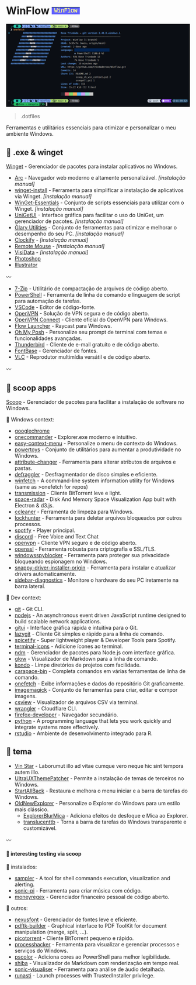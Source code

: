 # WinFlow [![WinFlow](./screenshot-2024-07-31-230415.png)](./screenshot-2024-07-31-230415.png)

![screenshot](./screenshot-2024-07-31-230819.png)

> .dotfiles

Ferramentas e utilitários essenciais para otimizar e personalizar o meu ambiente Windows.

## :gem: .exe & winget
[Winget](https://learn.microsoft.com/pt-br/windows/package-manager/winget/) - Gerenciador de pacotes para instalar aplicativos no Windows.

-   [Arc](https://arc.net/) - Navegador web moderno e altamente personalizável. *[instalação manual]*
   -   [winget-install](https://github.com/asheroto/winget-install) - Ferramenta para simplificar a instalação de aplicativos via Winget. *[instalação manual]*
   -   [WinGet-Essentials](https://github.com/jjcarrier/PS-WinGet-Essentials) - Conjunto de scripts essenciais para utilizar com o Winget. *[instalação manual]*
-   [UniGetUI](https://www.marticliment.com/unigetui/) - Interface gráfica para facilitar o uso do UniGet, um gerenciador de pacotes. *[instalação manual]*
-   [Glary Utilities](https://www.glarysoft.com/) - Conjunto de ferramentas para otimizar e melhorar o desempenho do seu PC. *[instalação manual]*
-   [Clockify](https://app.clockify.me/en/login) - *[instalação manual]*
-   [Remote Mouse](https://www.remotemouse.net/) - *[instalação manual]*
-   [VisiData](https://www.visidata.org/) - *[instalação manual]*
-   [Photoshop](https://www.adobe.com/br/products/photoshop.html)
-   [Illustrator](https://www.adobe.com/br/products/illustrator.html)

:wavy_dash:

-   [7-Zip](https://7-zip.org/) - Utilitário de compactação de arquivos de código aberto.
-   [PowerShell](https://learn.microsoft.com/pt-br/powershell/) - Ferramenta de linha de comando e linguagem de script para automação de tarefas.
-   [VSCode](https://code.visualstudio.com/) - Editor de código-fonte.
-   [OpenVPN](https://openvpn.net/) - Solução de VPN segura e de código aberto.
-   [OpenVPN Connect](https://openvpn.net/client/client-connect-vpn-for-windows/) - Cliente oficial do OpenVPN para Windows.
-   [Flow Launcher](https://www.flowlauncher.com/) - Raycast para Windows.
-   [Oh My Posh](https://ohmyposh.dev/) - Personalize seu prompt de terminal com temas e funcionalidades avançadas.
-   [Thunderbird](https://www.thunderbird.net/pt-BR/) - Cliente de e-mail gratuito e de código aberto.
-   [FontBase](https://fontba.se/) - Gerenciador de fontes.
-   [VLC](https://www.videolan.org/vlc/) - Reprodutor multimídia versátil e de código aberto.

:wavy_dash:

## :ice_cream: scoop apps
[Scoop](https://github.com/ThomasNieto/Scoop) - Gerenciador de pacotes para facilitar a instalação de software no Windows.

:small_blue_diamond: Windows context:

   -   [googlechrome](https://www.google.com/intl/pt-BR/chrome/)
   -   [onecommander](https://www.onecommander.com/) - Explorer.exe moderno e intuitivo.
   -   [easy-context-menu](https://www.sordum.org/7615/easy-context-menu-v1-6/) - Personalize o menu de contexto do Windows.
   -   [powertoys](https://github.com/microsoft/PowerToys) - Conjunto de utilitários para aumentar a produtividade no Windows.
   -   [attribute-changer](https://www.petges.lu/) - Ferramenta para alterar atributos de arquivos e pastas.
   -   [defraggler](https://www.ccleaner.com/defraggler) - Desfragmentador de disco simples e eficiente.
   -   [winfetch](https://github.com/lptstr/winfetch) - A command-line system information utility for Windows (same as >onefetch for repos)
   -   [transmission](https://transmissionbt.com/) - Cliente BitTorrent leve e light.
   -   [space-radar](https://github.com/zz85/space-radar) - Disk And Memory Space Visualization App built with Electron & d3.js.
   -   [ccleaner](https://www.ccleaner.com/ccleaner) - Ferramenta de limpeza para Windows.
   -   [lockhunter](https://lockhunter.com/) - Ferramenta para deletar arquivos bloqueados por outros processos.
   -   [spotify](https://www.spotify.com/) - Player principal.
   -   [discord](https://discord.com/) - Free Voice and Text Chat
   -   [openvpn](https://openvpn.net/) - Cliente VPN seguro e de código aberto.
   -   [openssl](https://github.com/o2sh/onefetch?tab=readme-ov-file) - Ferramenta robusta para criptografia e SSL/TLS.
   -   [windowsspyblocker](https://crazymax.dev/WindowsSpyBlocker/download/) - Ferramenta para proteger sua privacidade bloqueando espionagem no Windows.
   -   [snappy-driver-installer-origin](https://www.snappy-driver-installer.org/) - Ferramenta para instalar e atualizar drivers automaticamente.
   -   [sidebar-diagnostics](https://github.com/ArcadeRenegade/SidebarDiagnostics) - Monitore o hardware do seu PC iretamente na barra lateral.

:deciduous_tree: Dev context:

   -   [git](https://git-scm.com/) - Git CLI.
   -   [nodejs](https://nodejs.org) - An asynchronous event driven JavaScript runtime designed to build scalable network applications.
   -   [gitui](https://github.com/extrawurst/gitui) - Interface gráfica rápida e intuitiva para o Git.
   -   [lazygit](https://github.com/jesseduffield/lazygit) - Cliente Git simples e rápido para a linha de comando.
   -   [spicetify](https://spicetify.app/docs/advanced-usage/installation) - Super lightweight player & Developer Tools para Spotify.
   -   [terminal-icons](https://github.com/devblackops/Terminal-Icons) - Adicione ícones ao terminal.
   -   [ndm](https://github.com/720kb/ndm) - Gerenciador de pacotes para Node.js com interface gráfica.
   -   [glow](https://github.com/charmbracelet/glow) - Visualizador de Markdown para a linha de comando.
   -   [kondo](https://github.com/tbillington/kondo) - Limpe diretórios de projetos com facilidade.
   -   [carapace-bin](https://carapace-sh.github.io/carapace-bin/carapace-bin.html) - Completa comandos em várias ferramentas de linha de comando.
   -   [onefetch](https://github.com/o2sh/onefetch?tab=readme-ov-file) - Exibe informações e dados do repositório Git graficamente.
   -   [imagemagick](https://imagemagick.org/) - Conjunto de ferramentas para criar, editar e compor imagens.
   -   [csview](https://github.com/wfxr/csview) - Visualizador de arquivos CSV via terminal.
   -   [wrangler](https://developers.cloudflare.com/workers/tooling/wrangler) - Cloudflare CLI.
   -   [firefox-developer](https://www.mozilla.org/en-US/firefox/developer/) - Navegador secundário.
   -   [python](https://www.python.org/) - A programming language that lets you work quickly and integrate systems more effectively.
   -   [rstudio](https://posit.co/products/open-source/rstudio/) - Ambiente de desenvolvimento integrado para R.

## :sunflower: tema

-   [Vin Star](https://www.vinstartheme.com/) - Laborumut illo ad vitae cumque vero neque hic sint tempora autem illo.
-   [UltraUXThemePatcher](https://www.ultrauxthemepatcher.com/) - Permite a instalação de temas de terceiros no Windows.
-   [StartAllBack](https://www.startallback.com/) - Restaura e melhora o menu iniciar e a barra de tarefas do Windows.
-   [OldNewExplorer](https://learn.microsoft.com/pt-br/powershell/) - Personalize o Explorer do Windows para um estilo mais clássico.
    -   [ExplorerBlurMica](https://github.com/Maplespe/ExplorerBlurMica) - Adiciona efeitos de desfoque e Mica ao Explorer.
    -   [translucenttb](https://github.com/TranslucentTB/TranslucentTB) - Torna a barra de tarefas do Windows transparente e customizável.

:wavy_dash:

#### :icecream: interesting testing via scoop

:ghost: instalados:

   - [sampler](https://github.com/sqshq/sampler?tab=readme-ov-file) - A tool for shell commands execution, visualization and alerting.
   - [sonic-pi](https://sonic-pi.net/) - Ferramenta para criar música com código.
   - [moneyregex](https://moneymanagerex.org/) - Gerenciador financeiro pessoal de código aberto.

:raising_hand: outros:
- [nexusfont](https://www.xiles.app/) - Gerenciador de fontes leve e eficiente.
- [pdftk-builder](https://pdftk-builder-enhanced.sourceforge.io/) - Graphical interface to PDF ToolKit for document manipulation (merge, split, ...).
 - [picotorrent](https://github.com/picotorrent/picotorrent) - Cliente BitTorrent pequeno e rápido.
 - [processhacker](https://processhacker.sourceforge.io/) - Ferramenta para visualizar e gerenciar processos e serviços do Windows.
 - [pscolor](https://github.com/Davlind/PSColor?tab=readme-ov-file) - Adiciona cores ao PowerShell para melhor legibilidade.
 - [shiba](https://github.com/rhysd/Shiba) - Visualizador de Markdown com renderização em tempo real.
 - [sonic-visualiser](https://www.sonicvisualiser.org/) - Ferramenta para análise de áudio detalhada.
 - [runasti](https://github.com/jschicht/RunAsTI) - Launch processes with TrustedInstaller privilege.
